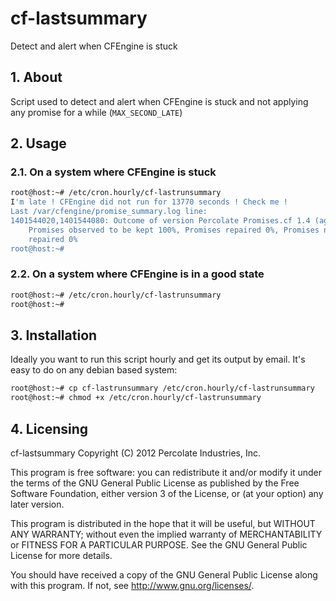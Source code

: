 # cf-lastsummary

Detect and alert when CFEngine is stuck

## 1. About

Script used to detect and alert when CFEngine is stuck and not applying any
promise for a while (`MAX_SECOND_LATE`)

## 2. Usage

### 2.1. On a system where CFEngine is stuck

```bash
root@host:~# /etc/cron.hourly/cf-lastrunsummary
I'm late ! CFEngine did not run for 13770 seconds ! Check me !
Last /var/cfengine/promise_summary.log line:
1401544020,1401544080: Outcome of version Percolate Promises.cf 1.4 (agent-0):
    Promises observed to be kept 100%, Promises repaired 0%, Promises not
    repaired 0%
root@host:~#
```

### 2.2. On a system where CFEngine is in a good state

```bash
root@host:~# /etc/cron.hourly/cf-lastrunsummary
root@host:~#
```

## 3. Installation

Ideally you want to run this script hourly and get its output by email.
It's easy to do on any debian based system:

```bash
root@host:~# cp cf-lastrunsummary /etc/cron.hourly/cf-lastrunsummary
root@host:~# chmod +x /etc/cron.hourly/cf-lastrunsummary
```

## 4. Licensing

cf-lastsummary
Copyright (C) 2012  Percolate Industries, Inc.

This program is free software: you can redistribute it and/or modify
it under the terms of the GNU General Public License as published by
the Free Software Foundation, either version 3 of the License, or
(at your option) any later version.

This program is distributed in the hope that it will be useful,
but WITHOUT ANY WARRANTY; without even the implied warranty of
MERCHANTABILITY or FITNESS FOR A PARTICULAR PURPOSE.  See the
GNU General Public License for more details.

You should have received a copy of the GNU General Public License
along with this program.  If not, see <http://www.gnu.org/licenses/>.
